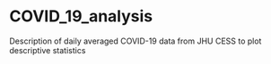 # COVID_19_analysis
Description of daily averaged COVID-19 data from JHU CESS to plot descriptive statistics
